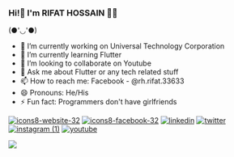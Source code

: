 ### Hi!👋 I'm RIFAT HOSSAIN 👨‍💻

  (●'◡'●)

- 🔭 I’m currently working on Universal Technology Corporation
- 🌱 I’m currently learning Flutter
- 👯 I’m looking to collaborate on Youtube
- 💬 Ask me about Flutter or any tech related stuff
- 📫 How to reach me: Facebook - @rh.rifat.33633 
- 😄 Pronouns: He/His
- ⚡ Fun fact: Programmers don't have girlfriends

[![icons8-website-32](https://user-images.githubusercontent.com/88751768/153841960-d1051111-cd00-4adf-bd85-dcdb262308af.png)](https://rifathossain82.github.io/) [   ![icons8-facebook-32](https://user-images.githubusercontent.com/88751768/153841905-1538afae-18cc-4e01-b42a-f488f181c505.png)](https://www.facebook.com/rh.rifat.33633)  </t></t>[![linkedin](https://user-images.githubusercontent.com/88751768/153841304-bf178f0c-a658-46a0-b709-ce91b998aa5b.png)](https://www.linkedin.com/in/rifat-hossain-66811b201/) </t></t>[![twitter](https://user-images.githubusercontent.com/88751768/153841347-566ab735-18d0-4f11-8155-5470e6a54c47.png)](https://twitter.com/Rifatho25073502) </t></t>[![instagram (1)](https://user-images.githubusercontent.com/88751768/153841381-fb8bc986-44b5-4ec4-81e3-672e469c75f4.png)](https://www.instagram.com/rh_rifat220/?hl=en) </t></t>[![youtube](https://user-images.githubusercontent.com/88751768/153841411-42a42e38-bf52-43ed-80e3-4e066bb78fc6.png)](https://www.youtube.com/channel/UCHQjehNirRNYmWtYK0rh9jg)

<img src="https://github-readme-stats.vercel.app/api?username=rifathossain82&&show_icons=true&title_color=ffffff&icon_color=bb2acf&text_color=daf7dc&bg_color=151515">


